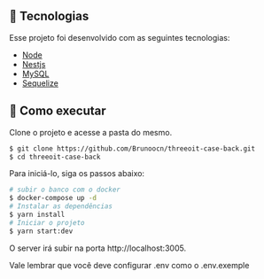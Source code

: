 ## 🧪 Tecnologias

Esse projeto foi desenvolvido com as seguintes tecnologias:

- [Node](https://nodejs.org/en/)
- [Nestjs](https://nestjs.com)
- [MySQL](https://www.mysql.com)
- [Sequelize](https://sequelize.org)

## 🚀 Como executar

Clone o projeto e acesse a pasta do mesmo.

```bash
$ git clone https://github.com/Brunoocn/threeoit-case-back.git
$ cd threeoit-case-back
```

Para iniciá-lo, siga os passos abaixo:

```bash
# subir o banco com o docker
$ docker-compose up -d
# Instalar as dependências
$ yarn install
# Iniciar o projeto
$ yarn start:dev
```

O server irá subir na porta http://localhost:3005.

Vale lembrar que você deve configurar .env como o .env.exemple
